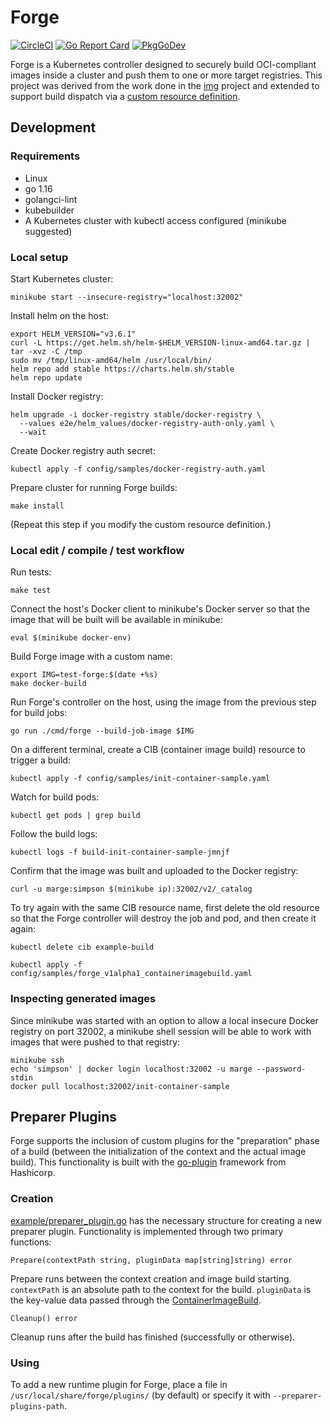 # Forge

[![CircleCI](https://circleci.com/gh/dominodatalab/forge.svg?style=shield)](https://app.circleci.com/pipelines/github/dominodatalab/forge)
[![Go Report Card](https://goreportcard.com/badge/github.com/dominodatalab/forge)](https://goreportcard.com/report/github.com/dominodatalab/forge)
[![PkgGoDev](https://pkg.go.dev/badge/mod/github.com/dominodatalab/forge)](https://pkg.go.dev/mod/github.com/dominodatalab/forge)

Forge is a Kubernetes controller designed to securely build OCI-compliant images
inside a cluster and push them to one or more target registries. This project
was derived from the work done in the [img][img] project and extended to support
build dispatch via a [custom resource definition][crd].

## Development

### Requirements

- Linux
- go 1.16
- golangci-lint
- kubebuilder
- A Kubernetes cluster with kubectl access configured (minikube suggested)

### Local setup

Start Kubernetes cluster:

```
minikube start --insecure-registry="localhost:32002"
```

Install helm on the host:

```
export HELM_VERSION="v3.6.1"
curl -L https://get.helm.sh/helm-$HELM_VERSION-linux-amd64.tar.gz | tar -xvz -C /tmp
sudo mv /tmp/linux-amd64/helm /usr/local/bin/
helm repo add stable https://charts.helm.sh/stable
helm repo update
```

Install Docker registry:

```
helm upgrade -i docker-registry stable/docker-registry \
  --values e2e/helm_values/docker-registry-auth-only.yaml \
  --wait
```

Create Docker registry auth secret:

```
kubectl apply -f config/samples/docker-registry-auth.yaml
```

Prepare cluster for running Forge builds:

```
make install
```

(Repeat this step if you modify the custom resource definition.)

### Local edit / compile / test workflow

Run tests:

```
make test
```

Connect the host's Docker client to minikube's Docker server so that the image that will be built will be available in minikube:

```
eval $(minikube docker-env)
```

Build Forge image with a custom name:

```
export IMG=test-forge:$(date +%s)
make docker-build
```

Run Forge's controller on the host, using the image from the previous step for build jobs:

```
go run ./cmd/forge --build-job-image $IMG
```

On a different terminal, create a CIB (container image build) resource to trigger a build:

```
kubectl apply -f config/samples/init-container-sample.yaml
```

Watch for build pods:

```
kubectl get pods | grep build
```

Follow the build logs:

```
kubectl logs -f build-init-container-sample-jmnjf
```

Confirm that the image was built and uploaded to the Docker registry:

```
curl -u marge:simpson $(minikube ip):32002/v2/_catalog
```

To try again with the same CIB resource name, first delete the old resource so that the Forge controller will destroy
the job and pod, and then create it again:

```
kubectl delete cib example-build

kubectl apply -f config/samples/forge_v1alpha1_containerimagebuild.yaml
```

### Inspecting generated images

Since minikube was started with an option to allow a local insecure Docker registry on port 32002, a minikube shell
session will be able to work with images that were pushed to that registry:

```
minikube ssh
echo 'simpson' | docker login localhost:32002 -u marge --password-stdin
docker pull localhost:32002/init-container-sample
```

## Preparer Plugins

Forge supports the inclusion of custom plugins for the "preparation" phase of a build (between the initialization of the context and the actual image build).
This functionality is built with the [go-plugin](https://github.com/hashicorp/go-plugin) framework from Hashicorp.

### Creation

[example/preparer_plugin.go](./docs/example/preparer_plugin.go) has the necessary structure for creating a new preparer plugin.
Functionality is implemented through two primary functions:

`Prepare(contextPath string, pluginData map[string]string) error`

Prepare runs between the context creation and image build starting. `contextPath` is an absolute path to the context for the build.
`pluginData` is the key-value data passed through the [ContainerImageBuild](./config/crd/bases/forge.dominodatalab.com_containerimagebuilds.yaml#L77-L82).

`Cleanup() error`

Cleanup runs after the build has finished (successfully or otherwise).

### Using

To add a new runtime plugin for Forge, place a file in `/usr/local/share/forge/plugins/` (by default) or specify it with `--preparer-plugins-path`.

[img]: https://github.com/genuinetools/img
[crd]: https://kubernetes.io/docs/tasks/extend-kubernetes/custom-resources/custom-resource-definitions/
